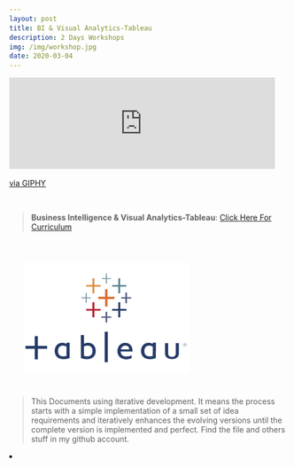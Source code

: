 ```yaml
---
layout: post
title: BI & Visual Analytics-Tableau
description: 2 Days Workshops
img: /img/workshop.jpg
date: 2020-03-04
---
```



<iframe src="https://giphy.com/embed/6w9mOk84lgdag" width="480" height="165" frameBorder="0" class="giphy-embed" allowFullScreen></iframe><p><a href="https://giphy.com/gifs/insight-analytics-scianta-6w9mOk84lgdag">via GIPHY</a></p>

<Br>


> **Business Intelligence & Visual Analytics-Tableau**: <a href="https://itsmecevi.github.io/BI-Visual-Analytics/">Click Here For Curriculum</a>



<Br>
  
<img class="col one right" src="/img/tableau1.png" style="padding:25px">

<Br>

> This Documents using iterative development. It means the process starts with a simple implementation of a small set of idea requirements and iteratively enhances the evolving versions until the complete version is implemented and perfect.
> Find the file and others stuff in my github account.


<li>
<a id="icon" href="https://github.com/itsmecevi" target="_blank"><i class="fa fa-github fa-fw fa-2x"></i></a>
</li>
